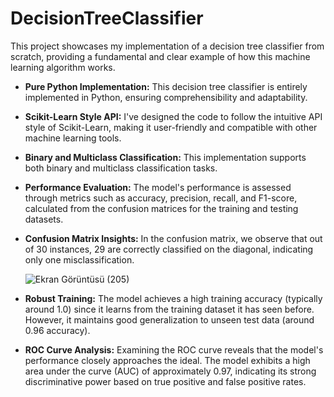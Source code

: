 # DecisionTreeClassifier
This project showcases my implementation of a decision tree classifier from scratch, providing a fundamental and clear example of how this machine learning algorithm works.

* **Pure Python Implementation:** This decision tree classifier is entirely implemented in Python, ensuring comprehensibility and adaptability.

* **Scikit-Learn Style API:** I've designed the code to follow the intuitive API style of Scikit-Learn, making it user-friendly and compatible with other machine learning tools.

* **Binary and Multiclass Classification:** This implementation supports both binary and multiclass classification tasks.

* **Performance Evaluation:** The model's performance is assessed through metrics such as accuracy, precision, recall, and F1-score, calculated from the confusion matrices for the training and testing datasets.

* **Confusion Matrix Insights:** In the confusion matrix, we observe that out of 30 instances, 29 are correctly classified on the diagonal, indicating only one misclassification.

  ![Ekran Görüntüsü (205)](https://github.com/oguz-deniz/DecisionTreeClassifier/assets/98212476/658b24d8-e6f1-4b14-b50b-ea26bf5fb082)


* **Robust Training:** The model achieves a high training accuracy (typically around 1.0) since it learns from the training dataset it has seen before. However, it maintains good generalization to unseen test data (around 0.96 accuracy).

* **ROC Curve Analysis:** Examining the ROC curve reveals that the model's performance closely approaches the ideal. The model exhibits a high area under the curve (AUC) of approximately 0.97, indicating its strong discriminative power based on true positive and false positive rates.
